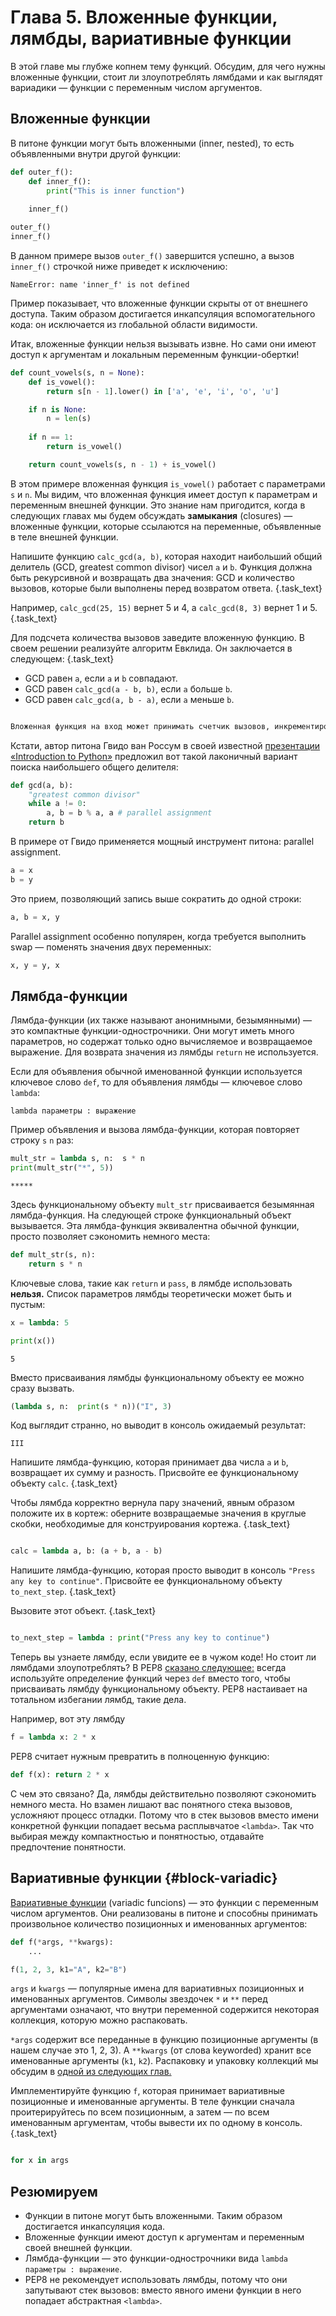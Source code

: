 # Глава 5. Вложенные функции, лямбды, вариативные функции

В этой главе мы глубже копнем тему функций. Обсудим, для чего нужны вложенные функции, стоит ли злоупотреблять лямбдами и как выглядят вариадики — функции с переменным числом аргументов.

## Вложенные функции
В питоне функции могут быть вложенными (inner, nested), то есть объявленными внутри другой функции:
```python
def outer_f():
    def inner_f():
        print("This is inner function")
    
    inner_f()

outer_f()
inner_f()
```

В данном примере вызов `outer_f()` завершится успешно, а вызов `inner_f()` строчкой ниже приведет к исключению:
```
NameError: name 'inner_f' is not defined
```

Пример показывает, что вложенные функции скрыты от от внешнего доступа. Таким образом достигается инкапсуляция вспомогательного кода: он исключается из глобальной области видимости.

Итак, вложенные функции нельзя вызывать извне. Но сами они имеют доступ к аргументам и локальным переменным функции-обертки!
```python
def count_vowels(s, n = None):
    def is_vowel():
        return s[n - 1].lower() in ['a', 'e', 'i', 'o', 'u']

    if n is None:
        n = len(s)
    
    if n == 1:
        return is_vowel()

    return count_vowels(s, n - 1) + is_vowel()
```

В этом примере вложенная функция `is_vowel()` работает с параметрами `s` и `n`. Мы видим, что вложенная функция имеет доступ к параметрам и переменным внешней функции. Это знание нам пригодится, когда в следующих главах мы будем обсуждать **замыкания** (closures) — вложенные функции, которые ссылаются на переменные, объявленные в теле внешней функции.

Напишите функцию `calc_gcd(a, b)`, которая находит наибольший общий делитель (GCD, greatest common divisor) чисел `a` и `b`. Функция должна быть рекурсивной и возвращать два значения: GCD и количество вызовов, которые были выполнены перед возвратом ответа. {.task_text}

Например, `calc_gcd(25, 15)` вернет 5 и 4, а `calc_gcd(8, 3)` вернет 1 и 5.  {.task_text}

Для подсчета количества вызовов заведите вложенную функцию. В своем решении реализуйте алгоритм Евклида. Он заключается в следующем: {.task_text}
- GCD равен `a`, если `a` и `b` совпадают.
- GCD равен `calc_gcd(a - b, b)`, если `a` больше `b`.
- GCD равен `calc_gcd(a, b - a)`, если `a` меньше `b`.

```python {.task_source #python_chapter_0050_task_0010}
```
```python {.task_hint}
Вложенная функция на вход может принимать счетчик вызовов, инкрементировать его и возвращать в качестве одного из значений в return.
```

Кстати, автор питона Гвидо ван Россум в своей известной [презентации «Introduction to Python»](https://people.csail.mit.edu/rudolph/Teaching/Lectures/guido-intro-1.pdf) предложил вот такой лаконичный вариант поиска наибольшего общего делителя:
```python
def gcd(a, b):
    "greatest common divisor"
    while a != 0:
        a, b = b % a, a # parallel assignment
    return b
```
В примере от Гвидо применяется мощный инструмент питона: parallel assignment.

```python
a = x
b = y
```

Это прием, позволяющий запись выше сократить до одной строки:
```python
a, b = x, y
```

Parallel assignment особенно популярен, когда требуется выполнить swap — поменять значения двух переменных:
```python
x, y = y, x
```

## Лямбда-функции
Лямбда-функции (их также называют анонимными, безымянными) — это компактные функции-однострочники. Они могут иметь много параметров, но содержат только одно вычисляемое и возвращаемое выражение. Для возврата значения из лямбды `return` не используется. 

Если для объявления обычной именованной функции используется ключевое слово `def`, то для объявления лямбды — ключевое слово `lambda`:
```
lambda параметры : выражение
```

Пример объявления и вызова лямбда-функции, которая повторяет строку `s` `n` раз:
```python
mult_str = lambda s, n:  s * n
print(mult_str("*", 5))
```
```
*****
```

Здесь функциональному объекту `mult_str` присваивается безымянная лямбда-функция. На следующей строке функциональный объект вызывается. Эта лямбда-функция эквивалентна обычной функции, просто позволяет сэкономить немного места:
```python
def mult_str(s, n):
    return s * n
```

Ключевые слова, такие как `return` и `pass`, в лямбде использовать **нельзя.** Список параметров лямбды теоретически может быть и пустым:
```python
x = lambda: 5

print(x())
```
```
5
```

Вместо присваивания лямбды функциональному объекту ее можно сразу вызвать.
```python
(lambda s, n:  print(s * n))("I", 3)
```

Код выглядит странно, но выводит в консоль ожидаемый результат:
```
III
```

Напишите лямбда-функцию, которая принимает два числа `a` и `b`, возвращает их сумму и разность. Присвойте ее функциональному объекту `calc`. {.task_text}

Чтобы лямбда корректно вернула пару значений, явным образом положите их в кортеж: оберните возвращаемые значения в круглые скобки, необходимые для конструирования кортежа. {.task_text}
```python  {.task_source #python_chapter_0050_task_0020}
```
```python {.task_hint}
calc = lambda a, b: (a + b, a - b)
```

Напишите лямбда-функцию, которая просто выводит в консоль `"Press any key to continue"`. Присвойте ее функциональному объекту `to_next_step`.  {.task_text}

Вызовите этот объект.  {.task_text}

```python  {.task_source #python_chapter_0050_task_0030}
```
```python {.task_hint}
to_next_step = lambda : print("Press any key to continue")
```

Теперь вы узнаете лямбду, если увидите ее в чужом коде! Но стоит ли лямбдами злоупотреблять? В PEP8 [сказано следующее:](https://peps.python.org/pep-0008/#programming-recommendations) всегда используйте определение функций через `def` вместо того, чтобы присваивать лямбду функциональному объекту. PEP8 настаивает на тотальном избегании лямбд, такие дела.

Например, вот эту лямбду
```python
f = lambda x: 2 * x
```
PEP8 считает нужным превратить в полноценную функцию:
```python
def f(x): return 2 * x
```

С чем это связано? Да, лямбды действительно позволяют сэкономить немного места. Но взамен лишают вас понятного стека вызовов, усложняют процесс отладки. Потому что в стек вызовов вместо имени конкретной функции попадает весьма расплывчатое `<lambda>`. Так что выбирая между компактностью и понятностью, отдавайте предпочтение понятности.

## Вариативные функции {#block-variadic}
[Вариативные функции](/courses/python/chapters/python_chapter_0240) (variadic funcions) — это функции с переменным числом аргументов. Они реализованы в питоне и способны принимать произвольное количество позиционных и именованных аргументов:
```python
def f(*args, **kwargs):
    ...

f(1, 2, 3, k1="A", k2="B")
```

`args` и `kwargs` — популярные имена для вариативных позиционных и именованных аргументов. Символы звездочек `*` и `**` перед аргументами означают, что внутри переменной содержится некоторая коллекция, которую можно распаковать. 

`*args` содержит все переданные в функцию позиционные аргументы (в нашем случае это 1, 2, 3). А `**kwargs` (от слова keyworded) хранит все именованные аргументы (`k1`, `k2`). Распаковку и упаковку коллекций мы обсудим в [одной из следующих глав.](/courses/python/chapters/python_chapter_0230/)

Имплементируйте функцию `f`, которая принимает вариативные позиционные и именованные аргументы. В теле функции сначала проитерируйтесь по всем позиционным, а затем — по всем именованным аргументам, чтобы вывести их по одному в консоль. {.task_text}

```python  {.task_source #python_chapter_0050_task_0040}
```
```python {.task_hint}
for x in args
```

## Резюмируем
- Функции в питоне могут быть вложенными. Таким образом достигается инкапсуляция кода.
- Вложенные функции имеют доступ к аргументам и переменным своей внешней функции.
- Лямбда-функции — это функции-однострочники вида `lambda параметры : выражение`.
- PEP8 не рекомендует использовать лямбды, потому что они запутывают стек вызовов: вместо явного имени функции в него попадает абстрактная `<lambda>`.
